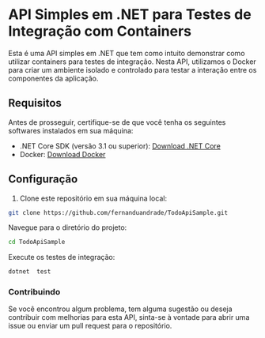 # API Simples em .NET para Testes de Integração com Containers

Esta é uma API simples em .NET que tem como intuito demonstrar como utilizar containers para testes de integração. Nesta API, utilizamos o Docker para criar um ambiente isolado e controlado para testar a interação entre os componentes da aplicação.

## Requisitos

Antes de prosseguir, certifique-se de que você tenha os seguintes softwares instalados em sua máquina:

- .NET Core SDK (versão 3.1 ou superior): [Download .NET Core](https://dotnet.microsoft.com/download)
- Docker: [Download Docker](https://www.docker.com/get-started)

## Configuração

1. Clone este repositório em sua máquina local:

```bash
git clone https://github.com/fernanduandrade/TodoApiSample.git
```
Navegue para o diretório do projeto:
```bash
cd TodoApiSample
```

Execute os testes de integração:
```bash
dotnet  test
```

### Contribuindo
Se você encontrou algum problema, tem alguma sugestão ou deseja contribuir com melhorias para esta API, sinta-se à vontade para abrir uma issue ou enviar um pull request para o repositório.